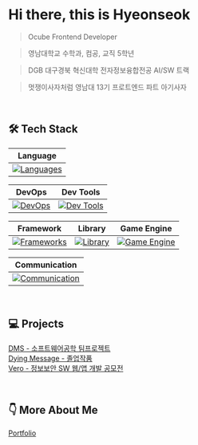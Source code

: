 # Hi there, this is Hyeonseok
> Ocube Frontend Developer

> 영남대학교 수학과, 컴공, 교직 5학년

> DGB 대구경북 혁신대학 전자정보융합전공 AI/SW 트랙

> 멋쟁이사자처럼 영남대 13기 프로트엔드 파트 아기사자

<br>

## 🛠️ Tech Stack

| Language |
|---|
|[![Languages](https://go-skill-icons.vercel.app/api/icons?i=html,css,js,ts,python,java,c,cpp,dart)](https://skillicons.dev)||

| DevOps | Dev Tools |
|---|---|
|[![DevOps](https://go-skill-icons.vercel.app/api/icons?i=aws,cloudfront,lambda,apigateway)](https://skillicons.dev) |[![Dev Tools](https://go-skill-icons.vercel.app/api/icons?i=vite,vscode,androidstudio,mysql)](https://skillicons.dev) | 

| Framework | Library | Game Engine |
|---|---|---|
|[![Frameworks](https://go-skill-icons.vercel.app/api/icons?i=react,remix,flutter)](https://skillicons.dev)|[![Library](https://go-skill-icons.vercel.app/api/icons?i=zustand,axios)](https://skillicons.dev)|<div align="center">[![Game Engine](https://go-skill-icons.vercel.app/api/icons?i=unity)](https://skillicons.dev)</div>|

| Communication |
|---|
|[![Communication](https://go-skill-icons.vercel.app/api/icons?i=github,jira,figma,notion,discord)](https://skillicons.dev)|

<br>

## 💻 Projects
[DMS - 소프트웨어공학 팀프로젝트](https://github.com/IENFI/software)
<br>
[Dying Message - 졸업작품](https://github.com/IENFI/3DMafia)
<br>
[Vero - 정보보안 SW 웹/앱 개발 공모전](https://github.com/sw-security-web-app/sw-security-web-app_FE)

<br>

## 👇 More About Me
[Portfolio](https://www.notion.so/ABOUT-ME-1dac7917f2c2803db666f1e38d72cbde?source=copy_link)
